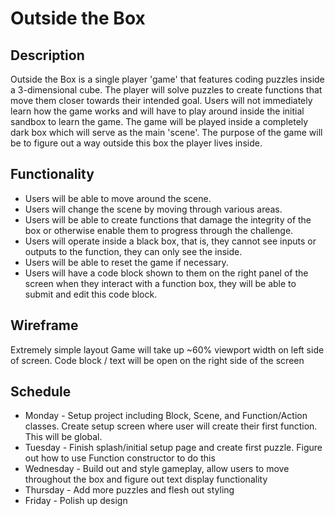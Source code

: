 # Outside the Box

## Description
  Outside the Box is a single player 'game' that features coding puzzles inside a 3-dimensional cube. The player will solve puzzles to create functions that move them closer towards their intended goal. 
  Users will not immediately learn how the game works and will have to play around inside the initial sandbox to learn the game.
  The game will be played inside a completely dark box which will serve as the main 'scene'. The purpose of the game will be to figure out a way outside this box the player lives inside.
  
## Functionality
  * Users will be able to move around the scene.
  * Users will change the scene by moving through various areas.
  * Users will be able to create functions that damage the integrity of the box or otherwise enable them to progress through the challenge.
  * Users will operate inside a black box, that is, they cannot see inputs or outputs to the function, they can only see the inside.
  * Users will be able to reset the game if necessary.
  * Users will have a code block shown to them on the right panel of the screen when they interact with a function box, they will be able to submit and edit this code block.

## Wireframe
  Extremely simple layout
  Game will take up ~60% viewport width on left side of screen.
  Code block / text will be open on the right side of the screen
  
## Schedule
  * Monday - Setup project including Block, Scene, and Function/Action classes. Create setup screen where user will create their first function. This will be global.
  * Tuesday - Finish splash/initial setup page and create first puzzle. Figure out how to use Function constructor to do this
  * Wednesday - Build out and style gameplay, allow users to move throughout the box and figure out text display functionality
  * Thursday - Add more puzzles and flesh out styling
  * Friday - Polish up design

